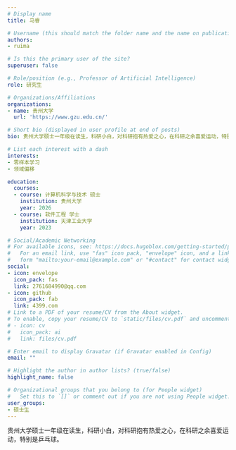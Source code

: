 ```yaml
---
# Display name
title: 马睿

# Username (this should match the folder name and the name on publications)
authors:
- ruima

# Is this the primary user of the site?
superuser: false

# Role/position (e.g., Professor of Artificial Intelligence)
role: 研究生

# Organizations/Affiliations
organizations:
- name: 贵州大学
  url: 'https://www.gzu.edu.cn/'

# Short bio (displayed in user profile at end of posts)
bio: 贵州大学硕士一年级在读生，科研小白，对科研抱有热爱之心，在科研之余喜爱运动，特别是乒乓球。

# List each interest with a dash
interests:
- 零样本学习
- 领域偏移

education:
  courses:
  - course: 计算机科学与技术 硕士
    institution: 贵州大学
    year: 2026
  - course: 软件工程 学士
    institution: 天津工业大学
    year: 2023

# Social/Academic Networking
# For available icons, see: https://docs.hugoblox.com/getting-started/page-builder/#icons
#   For an email link, use "fas" icon pack, "envelope" icon, and a link in the
#   form "mailto:your-email@example.com" or "#contact" for contact widget.
social:
- icon: envelope
  icon_pack: fas
  link: 2761684990@qq.com
- icon: github
  icon_pack: fab
  link: 4399.com
# Link to a PDF of your resume/CV from the About widget.
# To enable, copy your resume/CV to `static/files/cv.pdf` and uncomment the lines below.
# - icon: cv
#   icon_pack: ai
#   link: files/cv.pdf

# Enter email to display Gravatar (if Gravatar enabled in Config)
email: ""

# Highlight the author in author lists? (true/false)
highlight_name: false

# Organizational groups that you belong to (for People widget)
#   Set this to `[]` or comment out if you are not using People widget.
user_groups:
- 硕士生
---
```


贵州大学硕士一年级在读生，科研小白，对科研抱有热爱之心，在科研之余喜爱运动，特别是乒乓球。